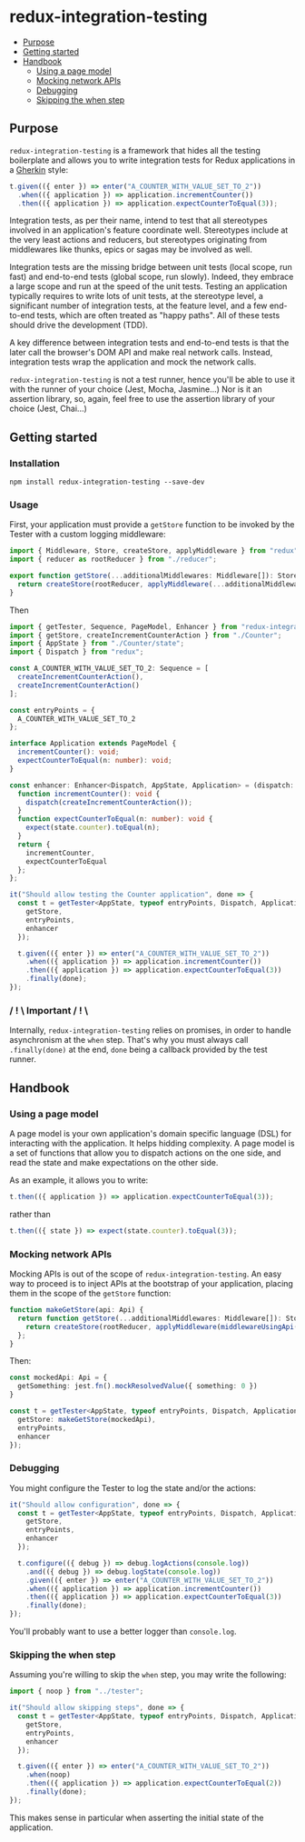 # redux-integration-testing

- [Purpose](#purpose)
- [Getting started](#getting-started)
- [Handbook](#handbook)
  - [Using a page model](#using-a-page-model)
  - [Mocking network APIs](#mocking-network-apis)
  - [Debugging](#debugging)
  - [Skipping the when step](#skipping-the-when-step)

## Purpose

`redux-integration-testing` is a framework that hides all the testing boilerplate and allows you to write integration tests for Redux applications in a [Gherkin](<https://en.wikipedia.org/wiki/Cucumber_(software)>) style:

```TypeScript
t.given(({ enter }) => enter("A_COUNTER_WITH_VALUE_SET_TO_2"))
  .when(({ application }) => application.incrementCounter())
  .then(({ application }) => application.expectCounterToEqual(3));
```

Integration tests, as per their name, intend to test that all stereotypes involved in an application's feature coordinate well. Stereotypes include at the very least actions and reducers, but stereotypes originating from middlewares like thunks, epics or sagas may be involved as well.

Integration tests are the missing bridge between unit tests (local scope, run fast) and end-to-end tests (global scope, run slowly). Indeed, they embrace a large scope and run at the speed of the unit tests. Testing an application typically requires to write lots of unit tests, at the stereotype level, a significant number of integration tests, at the feature level, and a few end-to-end tests, which are often treated as "happy paths". All of these tests should drive the development (TDD).

A key difference between integration tests and end-to-end tests is that the later call the browser's DOM API and make real network calls. Instead, integration tests wrap the application and mock the network calls.

`redux-integration-testing` is not a test runner, hence you'll be able to use it with the runner of your choice (Jest, Mocha, Jasmine...) Nor is it an assertion library, so, again, feel free to use the assertion library of your choice (Jest, Chai...)

## Getting started

### Installation

```
npm install redux-integration-testing --save-dev
```

### Usage

First, your application must provide a `getStore` function to be invoked by the Tester with a custom logging middleware:

```TypeScript
import { Middleware, Store, createStore, applyMiddleware } from "redux";
import { reducer as rootReducer } from "./reducer";

export function getStore(...additionalMiddlewares: Middleware[]): Store {
  return createStore(rootReducer, applyMiddleware(...additionalMiddlewares));
}
```

Then

```TypeScript
import { getTester, Sequence, PageModel, Enhancer } from "redux-integration-testing";
import { getStore, createIncrementCounterAction } from "./Counter";
import { AppState } from "./Counter/state";
import { Dispatch } from "redux";

const A_COUNTER_WITH_VALUE_SET_TO_2: Sequence = [
  createIncrementCounterAction(),
  createIncrementCounterAction()
];

const entryPoints = {
  A_COUNTER_WITH_VALUE_SET_TO_2
};

interface Application extends PageModel {
  incrementCounter(): void;
  expectCounterToEqual(n: number): void;
}

const enhancer: Enhancer<Dispatch, AppState, Application> = (dispatch: Dispatch, state: AppState) => {
  function incrementCounter(): void {
    dispatch(createIncrementCounterAction());
  }
  function expectCounterToEqual(n: number): void {
    expect(state.counter).toEqual(n);
  }
  return {
    incrementCounter,
    expectCounterToEqual
  };
};

it("Should allow testing the Counter application", done => {
  const t = getTester<AppState, typeof entryPoints, Dispatch, Application>({
    getStore,
    entryPoints,
    enhancer
  });

  t.given(({ enter }) => enter("A_COUNTER_WITH_VALUE_SET_TO_2"))
    .when(({ application }) => application.incrementCounter())
    .then(({ application }) => application.expectCounterToEqual(3))
    .finally(done);
});
```

### / ! \ Important / ! \

Internally, `redux-integration-testing` relies on promises, in order to handle asynchronism at the `when` step. That's why you must always call `.finally(done)` at the end, `done` being a callback provided by the test runner.

## Handbook

### Using a page model

A page model is your own application's domain specific language (DSL) for interacting with the application. It helps hidding complexity. A page model is a set of functions that allow you to dispatch actions on the one side, and read the state and make expectations on the other side.

As an example, it allows you to write:

```TypeScript
t.then(({ application }) => application.expectCounterToEqual(3));
```

rather than

```TypeScript
t.then(({ state }) => expect(state.counter).toEqual(3));
```

### Mocking network APIs

Mocking APIs is out of the scope of `redux-integration-testing`. An easy way to proceed is to inject APIs at the bootstrap of your application, placing them in the scope of the `getStore` function:

```TypeScript
function makeGetStore(api: Api) {
  return function getStore(...additionalMiddlewares: Middleware[]): Store {
    return createStore(rootReducer, applyMiddleware(middlewareUsingApi(api), ...additionalMiddlewares));
  };
}
```

Then:

```TypeScript
const mockedApi: Api = {
  getSomething: jest.fn().mockResolvedValue({ something: 0 })
}

const t = getTester<AppState, typeof entryPoints, Dispatch, Application>({
  getStore: makeGetStore(mockedApi),
  entryPoints,
  enhancer
});
```

### Debugging

You might configure the Tester to log the state and/or the actions:

```TypeScript
it("Should allow configuration", done => {
  const t = getTester<AppState, typeof entryPoints, Dispatch, Application>({
    getStore,
    entryPoints,
    enhancer
  });

  t.configure(({ debug }) => debug.logActions(console.log))
    .and(({ debug }) => debug.logState(console.log))
    .given(({ enter }) => enter("A_COUNTER_WITH_VALUE_SET_TO_2"))
    .when(({ application }) => application.incrementCounter())
    .then(({ application }) => application.expectCounterToEqual(3))
    .finally(done);
});
```

You'll probably want to use a better logger than `console.log`.

### Skipping the when step

Assuming you're willing to skip the `when` step, you may write the following:

```TypeScript
import { noop } from "../tester";

it("Should allow skipping steps", done => {
  const t = getTester<AppState, typeof entryPoints, Dispatch, Application>({
    getStore,
    entryPoints,
    enhancer
  });

  t.given(({ enter }) => enter("A_COUNTER_WITH_VALUE_SET_TO_2"))
    .when(noop)
    .then(({ application }) => application.expectCounterToEqual(2))
    .finally(done);
});
```

This makes sense in particular when asserting the initial state of the application.
